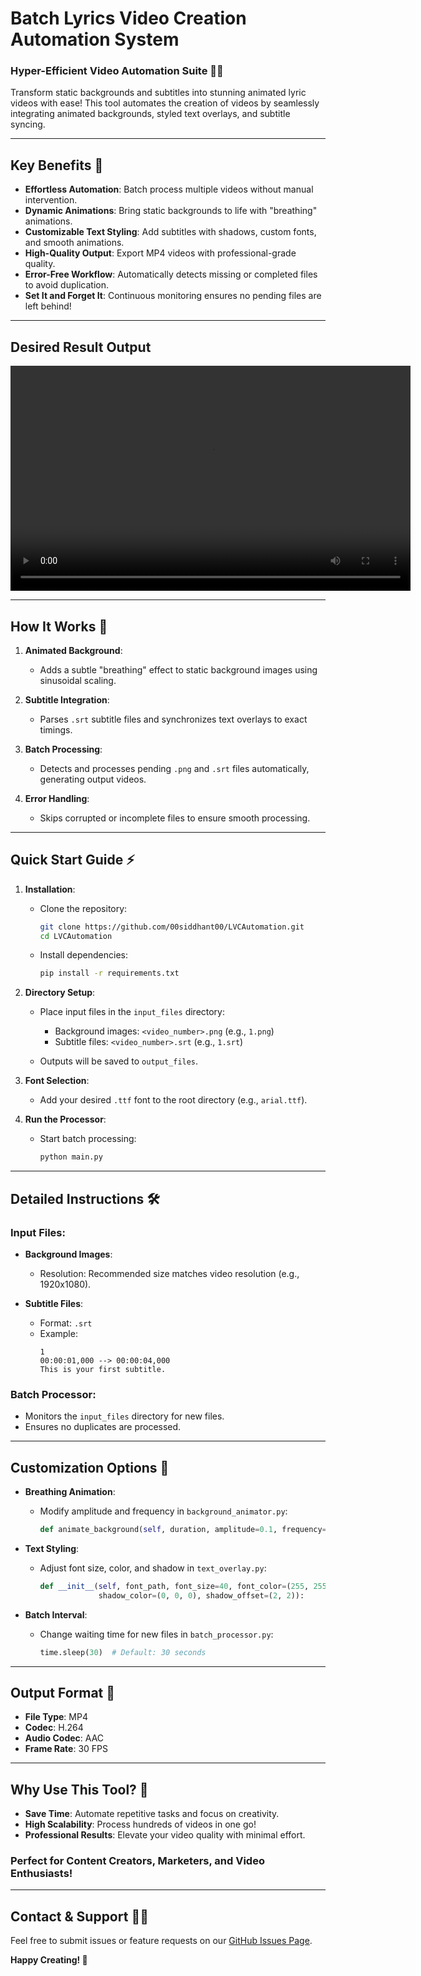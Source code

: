 # Batch Lyrics Video Creation Automation System

### Hyper-Efficient Video Automation Suite 🎥✨  
Transform static backgrounds and subtitles into stunning animated lyric videos with ease! This tool automates the creation of videos by seamlessly integrating animated backgrounds, styled text overlays, and subtitle syncing.

---

## **Key Benefits 🚀**
- **Effortless Automation**: Batch process multiple videos without manual intervention.  
- **Dynamic Animations**: Bring static backgrounds to life with "breathing" animations.  
- **Customizable Text Styling**: Add subtitles with shadows, custom fonts, and smooth animations.  
- **High-Quality Output**: Export MP4 videos with professional-grade quality.  
- **Error-Free Workflow**: Automatically detects missing or completed files to avoid duplication.  
- **Set It and Forget It**: Continuous monitoring ensures no pending files are left behind!  

---

## **Desired Result Output**

<video width="640" height="360" controls>
  <source src="https://github.com/00siddhant00/LVCAutomation/blob/master/output_demo.mp4" type="video/mp4">
  Your browser does not support the video tag.
</video>

---

## **How It Works 📜**
1. **Animated Background**:  
   - Adds a subtle "breathing" effect to static background images using sinusoidal scaling.  

2. **Subtitle Integration**:  
   - Parses `.srt` subtitle files and synchronizes text overlays to exact timings.  

3. **Batch Processing**:  
   - Detects and processes pending `.png` and `.srt` files automatically, generating output videos.  

4. **Error Handling**:  
   - Skips corrupted or incomplete files to ensure smooth processing.  

---

## **Quick Start Guide ⚡**
1. **Installation**:  
   - Clone the repository:  
     ```bash
     git clone https://github.com/00siddhant00/LVCAutomation.git
     cd LVCAutomation
     ```  
   - Install dependencies:  
     ```bash
     pip install -r requirements.txt
     ```

2. **Directory Setup**:  
   - Place input files in the `input_files` directory:  
     - Background images: `<video_number>.png` (e.g., `1.png`)  
     - Subtitle files: `<video_number>.srt` (e.g., `1.srt`)  

   - Outputs will be saved to `output_files`.

3. **Font Selection**:  
   - Add your desired `.ttf` font to the root directory (e.g., `arial.ttf`).  

4. **Run the Processor**:  
   - Start batch processing:  
     ```bash
     python main.py
     ```

---

## **Detailed Instructions 🛠️**
### **Input Files**:
- **Background Images**:  
  - Resolution: Recommended size matches video resolution (e.g., 1920x1080).  

- **Subtitle Files**:  
  - Format: `.srt`  
  - Example:  
    ```
    1
    00:00:01,000 --> 00:00:04,000
    This is your first subtitle.
    ```

### **Batch Processor**:
- Monitors the `input_files` directory for new files.  
- Ensures no duplicates are processed.  

---

## **Customization Options 🎨**
- **Breathing Animation**:  
  - Modify amplitude and frequency in `background_animator.py`:  
    ```python
    def animate_background(self, duration, amplitude=0.1, frequency=0.5):
    ```

- **Text Styling**:  
  - Adjust font size, color, and shadow in `text_overlay.py`:  
    ```python
    def __init__(self, font_path, font_size=40, font_color=(255, 255, 255),
                 shadow_color=(0, 0, 0), shadow_offset=(2, 2)):
    ```

- **Batch Interval**:  
  - Change waiting time for new files in `batch_processor.py`:  
    ```python
    time.sleep(30)  # Default: 30 seconds
    ```

---

## **Output Format 📼**
- **File Type**: MP4  
- **Codec**: H.264  
- **Audio Codec**: AAC  
- **Frame Rate**: 30 FPS  

---

## **Why Use This Tool? 🤔**
- **Save Time**: Automate repetitive tasks and focus on creativity.  
- **High Scalability**: Process hundreds of videos in one go!  
- **Professional Results**: Elevate your video quality with minimal effort.  

### **Perfect for Content Creators, Marketers, and Video Enthusiasts!**

---

## **Contact & Support 🧑‍💻**
Feel free to submit issues or feature requests on our [GitHub Issues Page](https://github.com/00siddhant00/LVCAutomation/issues/new).  

**Happy Creating! 🎉**
